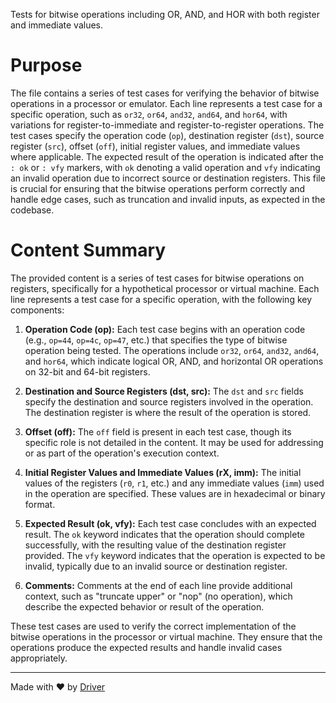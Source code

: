 <!--------------------------------------------------------------------------------->
<!-- IMPORTANT: This file is auto-generated by Driver (https://driver.ai). -------->
<!-- Manual edits may be overwritten on future commits. --------------------------->
<!--------------------------------------------------------------------------------->

Tests for bitwise operations including OR, AND, and HOR with both register and immediate values.

# Purpose
The file contains a series of test cases for verifying the behavior of bitwise operations in a processor or emulator. Each line represents a test case for a specific operation, such as `or32`, `or64`, `and32`, `and64`, and `hor64`, with variations for register-to-immediate and register-to-register operations. The test cases specify the operation code (`op`), destination register (`dst`), source register (`src`), offset (`off`), initial register values, and immediate values where applicable. The expected result of the operation is indicated after the `: ok` or `: vfy` markers, with `ok` denoting a valid operation and `vfy` indicating an invalid operation due to incorrect source or destination registers. This file is crucial for ensuring that the bitwise operations perform correctly and handle edge cases, such as truncation and invalid inputs, as expected in the codebase.
# Content Summary
The provided content is a series of test cases for bitwise operations on registers, specifically for a hypothetical processor or virtual machine. Each line represents a test case for a specific operation, with the following key components:

1. **Operation Code (op):** Each test case begins with an operation code (e.g., `op=44`, `op=4c`, `op=47`, etc.) that specifies the type of bitwise operation being tested. The operations include `or32`, `or64`, `and32`, `and64`, and `hor64`, which indicate logical OR, AND, and horizontal OR operations on 32-bit and 64-bit registers.

2. **Destination and Source Registers (dst, src):** The `dst` and `src` fields specify the destination and source registers involved in the operation. The destination register is where the result of the operation is stored.

3. **Offset (off):** The `off` field is present in each test case, though its specific role is not detailed in the content. It may be used for addressing or as part of the operation's execution context.

4. **Initial Register Values and Immediate Values (rX, imm):** The initial values of the registers (`r0`, `r1`, etc.) and any immediate values (`imm`) used in the operation are specified. These values are in hexadecimal or binary format.

5. **Expected Result (ok, vfy):** Each test case concludes with an expected result. The `ok` keyword indicates that the operation should complete successfully, with the resulting value of the destination register provided. The `vfy` keyword indicates that the operation is expected to be invalid, typically due to an invalid source or destination register.

6. **Comments:** Comments at the end of each line provide additional context, such as "truncate upper" or "nop" (no operation), which describe the expected behavior or result of the operation.

These test cases are used to verify the correct implementation of the bitwise operations in the processor or virtual machine. They ensure that the operations produce the expected results and handle invalid cases appropriately.

---
Made with ❤️ by [Driver](https://www.driver.ai/)